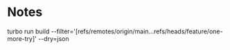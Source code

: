 # Notes

turbo run build --filter='[refs/remotes/origin/main...refs/heads/feature/one-more-try]' --dry=json
